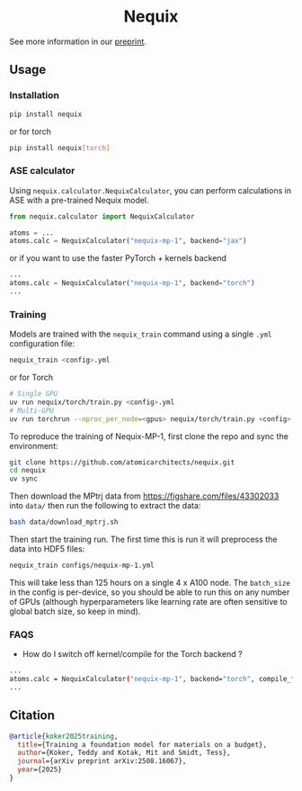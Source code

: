 <h1 align='center'>Nequix</h1>

See more information in our [preprint](https://arxiv.org/abs/2508.16067).

## Usage

### Installation

```bash
pip install nequix
```

or for torch

```bash
pip install nequix[torch]
```

### ASE calculator

Using `nequix.calculator.NequixCalculator`, you can perform calculations in
ASE with a pre-trained Nequix model.

```python
from nequix.calculator import NequixCalculator

atoms = ...
atoms.calc = NequixCalculator("nequix-mp-1", backend="jax")
```

or if you want to use the faster PyTorch + kernels backend

```python
...
atoms.calc = NequixCalculator("nequix-mp-1", backend="torch")
...
```

### Training

Models are trained with the `nequix_train` command using a single `.yml`
configuration file:

```bash
nequix_train <config>.yml
```
or for Torch

```bash
# Single GPU
uv run nequix/torch/train.py <config>.yml
# Multi-GPU
uv run torchrun --nproc_per_node=<gpus> nequix/torch/train.py <config>.yml
```

To reproduce the training of Nequix-MP-1, first clone the repo and sync the environment:

```bash
git clone https://github.com/atomicarchitects/nequix.git
cd nequix
uv sync
```


Then download the MPtrj data from
https://figshare.com/files/43302033 into `data/` then run the following to extract the data:

```bash
bash data/download_mptrj.sh
```

Then start the training run. The first time this is run it will preprocess the data into HDF5 files:

```bash
nequix_train configs/nequix-mp-1.yml
```

This will take less than 125 hours on a single 4 x A100 node. The `batch_size` in the
config is per-device, so you should be able to run this on any number of GPUs
(although hyperparameters like learning rate are often sensitive to global batch
size, so keep in mind).

### FAQS

- How do I switch off kernel/compile for the Torch backend ?

```bash
...
atoms.calc = NequixCalculator("nequix-mp-1", backend="torch", compile_flag=False, kernel_flag=False)
...
```

## Citation

```bibtex
@article{koker2025training,
  title={Training a foundation model for materials on a budget},
  author={Koker, Teddy and Kotak, Mit and Smidt, Tess},
  journal={arXiv preprint arXiv:2508.16067},
  year={2025}
}
```
